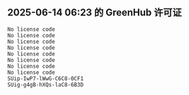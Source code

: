 ## 2025-06-14 06:23 的 GreenHub 许可证
```
No license code
No license code
No license code
No license code
No license code
No license code
No license code
No license code
SUip-IwP7-lWwG-C6C8-0CF1
SUig-g4gB-hXQs-laC8-6B3D
```
